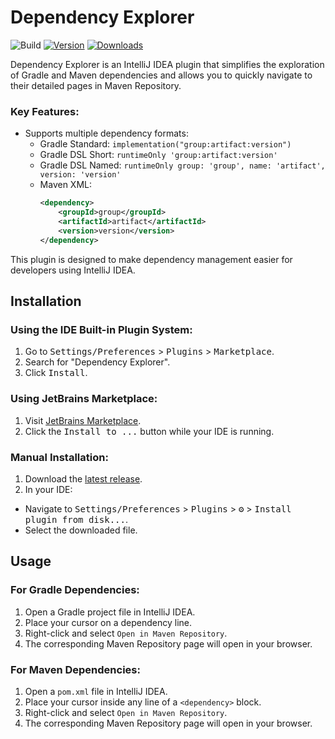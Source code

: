 # Dependency Explorer

![Build](https://github.com/Gyeom/dependency-explorer/workflows/Build/badge.svg)
[![Version](https://img.shields.io/jetbrains/plugin/v/MARKETPLACE_ID.svg)](https://plugins.jetbrains.com/plugin/MARKETPLACE_ID)
[![Downloads](https://img.shields.io/jetbrains/plugin/d/MARKETPLACE_ID.svg)](https://plugins.jetbrains.com/plugin/MARKETPLACE_ID)

<!-- Plugin description -->
Dependency Explorer is an IntelliJ IDEA plugin that simplifies the exploration of Gradle and Maven dependencies and allows you to quickly navigate to their detailed pages in Maven Repository.

### Key Features:
- Supports multiple dependency formats:
  - Gradle Standard: `implementation("group:artifact:version")`
  - Gradle DSL Short: `runtimeOnly 'group:artifact:version'`
  - Gradle DSL Named: `runtimeOnly group: 'group', name: 'artifact', version: 'version'`
  - Maven XML:
    ```xml
    <dependency>
        <groupId>group</groupId>
        <artifactId>artifact</artifactId>
        <version>version</version>
    </dependency>
    ```

This plugin is designed to make dependency management easier for developers using IntelliJ IDEA.
<!-- Plugin description end -->

## Installation

### Using the IDE Built-in Plugin System:
1. Go to <kbd>Settings/Preferences</kbd> > <kbd>Plugins</kbd> > <kbd>Marketplace</kbd>.
2. Search for "Dependency Explorer".
3. Click <kbd>Install</kbd>.

### Using JetBrains Marketplace:
1. Visit [JetBrains Marketplace](https://plugins.jetbrains.com/plugin/MARKETPLACE_ID).
2. Click the <kbd>Install to ...</kbd> button while your IDE is running.

### Manual Installation:
1. Download the [latest release](https://github.com/Gyeom/dependency-explorer/releases/latest).
2. In your IDE:
  - Navigate to <kbd>Settings/Preferences</kbd> > <kbd>Plugins</kbd> > <kbd>⚙️</kbd> > <kbd>Install plugin from disk...</kbd>.
  - Select the downloaded file.

## Usage

### For Gradle Dependencies:
1. Open a Gradle project file in IntelliJ IDEA.
2. Place your cursor on a dependency line.
3. Right-click and select `Open in Maven Repository`.
4. The corresponding Maven Repository page will open in your browser.

### For Maven Dependencies:
1. Open a `pom.xml` file in IntelliJ IDEA.
2. Place your cursor inside any line of a `<dependency>` block.
3. Right-click and select `Open in Maven Repository`.
4. The corresponding Maven Repository page will open in your browser.